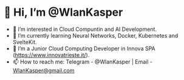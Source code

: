 # 👋 Hi, I’m @WlanKasper
- 👀 I’m interested in Cloud Compuntin and AI Development.
- 🌱 I’m currently learning Neural Networks, Docker, Kubernetes and SvelteKit.
- 💞️ I’m a Junior Cloud Computing Developer in Innova SPA (https://www.innovatrieste.it/).
- 📫 How to reach me: Telegram - @WlanKasper | Email - WlanKasper@gmail.com
